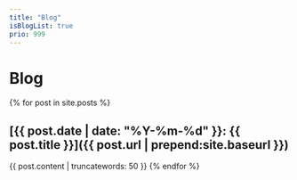 ```yaml
---
title: "Blog"
isBlogList: true
prio: 999
---
```


Blog
====

{% for post in site.posts %}
## [{{ post.date | date: "%Y-%m-%d" }}: {{ post.title }}]({{ post.url | prepend:site.baseurl }})

{{ post.content | truncatewords: 50 }}
{% endfor %}

